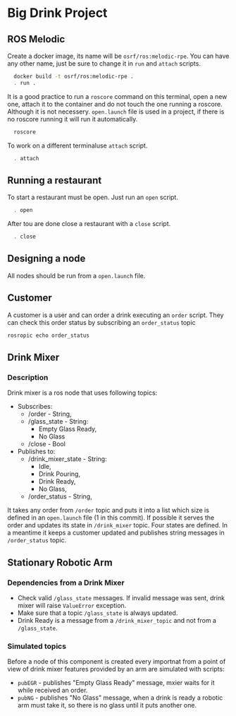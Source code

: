 # Big Drink Project

## ROS Melodic

Create a docker image, its name will be `osrf/ros:melodic-rpe`. You can have any other name, just be sure to change it in `run` and `attach` scripts.

```bash
  docker build -t osrf/ros:melodic-rpe .
  . run .
```

It is a good practice to run a `roscore` command on this terminal, open a new one, attach it to the container and do not touch the one running a roscore. Although it is not necessery. `open.launch` file is used in a project, if there is no roscore running it will run it automatically.

```bash
  roscore
```

To work on a different terminaluse `attach` script.

```bash
  . attach
```

## Running a restaurant

To start a restaurant must be open. Just run an `open` script.

```bash
  . open
```

After tou are done close a restaurant with a `close` script.

```bash
  . close
```

## Designing a node

All nodes should be run from a `open.launch` file.

## Customer

A customer is a user and can order a drink executing an `order` script. They can check this order status by subscribing an `order_status` topic

```bash
rosropic echo order_status
```

## Drink Mixer

### Description

Drink mixer is a ros node that uses following topics:

- Subscribes:
  - /order - String,
  - /glass_state - String:
    - Empty Glass Ready,
    - No Glass
  - /close - Bool
- Publishes to:
  - /drink_mixer_state - String:
    - Idle,
    - Drink Pouring,
    - Drink Ready,
    - No Glass,
  - /order_status - String,

It takes any order from `/order` topic and puts it into a list which size is defined in an `open.launch` file (1 in this commit). If possible it serves the order and updates its state in `/drink_mixer` topic. Four states are defined. In a meantime it keeps a customer updated and publishes string messages in `/order_status` topic.

## Stationary Robotic Arm

### Dependencies from a Drink Mixer

- Check valid `/glass_state` messages. If invalid message was sent, drink mixer will raise `ValueError` exception.
- Make sure that a topic `/glass_state` is always updated.
- Drink Ready is a message from a `/drink_mixer_topic` and not from a `/glass_state`.

### Simulated topics

Before a node of this component is created every importnat from a point of view of drink mixer features provided by an arm are simulated with scripts:

- `pubEGR` - publishes "Empty Glass Ready" message, mxier waits for it while received an order.
- `pubNG` - publishes "No Glass" message, when a drink is ready a robotic arm must take it, so there is no glass until it puts another one.
